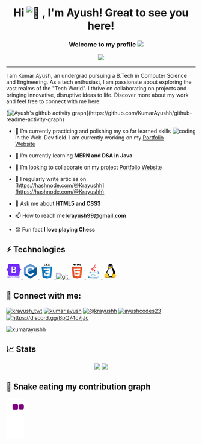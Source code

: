 <h1 align="center">Hi <picture>
  <source srcset="https://fonts.gstatic.com/s/e/notoemoji/latest/1f44b/512.webp" type="image/webp">
  <img src="https://fonts.gstatic.com/s/e/notoemoji/latest/1f44b/512.gif" alt="👋" width="32" height="32">
</picture>, I'm Ayush! Great to see you here!</h1>
<h3 align="center">
  &nbsp;&nbsp;&nbsp;&nbsp;&nbsp;&nbsp;&nbsp;Welcome to my profile
  <img src="https://media.giphy.com/media/hvRJCLFzcasrR4ia7z/giphy.gif" width="28">
</h3>

<!-- Typing SVG by DenverCoder1 - https://github.com/DenverCoder1/readme-typing-svg -->
<p align="center">
<!--   <a href="https://github.com/DenverCoder1/readme-typing-svg"> -->
    <img src="https://readme-typing-svg.herokuapp.com?color=E22FE4&width=380&height=45&lines=Open-Source+Enthusiast;Always+Learning+New+Things;Empowering+Others;Nice+To+Meet+You+...&center=true"></a>

</p>
<hr>

<p>I am Kumar Ayush, an undergrad pursuing a B.Tech in Computer Science and Engineering. As a tech enthusiast, I am passionate about exploring the vast realms of the "Tech World". I thrive on collaborating on projects and bringing innovative, disruptive ideas to life. Discover more about my work and feel free to connect with me here:</p>

[![Ayush's github activity graph](https://github-readme-activity-graph.vercel.app/graph?username=KumarAyushh&bg_color=0f2d3d&color=1cadfb&line=1cadfb&point=1cadfb&area=true&hide_border=true")](https://github.com/KumarAyushh/github-readme-activity-graph)

<img align="right" alt="coding" src="https://user-images.githubusercontent.com/74038190/212741999-016fddbd-617a-4448-8042-0ecf907aea25.gif" height="350px">


- 🔭 I’m currently practicing and polishing my so far learned skills in the Web-Dev field. I am currently working on my [Portfolio Website](https://kumarayushh.github.io/PortfolioSite/ "Portfolio Website")

- 🌱 I’m currently learning **MERN and DSA in Java**

- 👯 I’m looking to collaborate on my project [Portfolio Website](https://kumarayushh.github.io/PortfolioSite/)

- 📝 I regularly write articles on [https://hashnode.com/@Krayushh](https://hashnode.com/@Krayushh)

- 💬 Ask me about **HTML5 and CSS3**

- 📫 How to reach me **krayush99@gmail.com**

- 😎 Fun fact **I love playing Chess**



## ⚡ Technologies
<p align="left"> <a href="https://getbootstrap.com" target="_blank" rel="noreferrer"> <img src="https://raw.githubusercontent.com/devicons/devicon/master/icons/bootstrap/bootstrap-plain-wordmark.svg" alt="bootstrap" width="40" height="40"/> </a> <a href="https://www.cprogramming.com/" target="_blank" rel="noreferrer"> <img src="https://raw.githubusercontent.com/devicons/devicon/master/icons/c/c-original.svg" alt="c" width="40" height="40"/> </a> <a href="https://www.w3schools.com/css/" target="_blank" rel="noreferrer"> <img src="https://raw.githubusercontent.com/devicons/devicon/master/icons/css3/css3-original-wordmark.svg" alt="css3" width="40" height="40"/> </a> <a href="https://git-scm.com/" target="_blank" rel="noreferrer"> <img src="https://www.vectorlogo.zone/logos/git-scm/git-scm-icon.svg" alt="git" width="40" height="40"/> </a> <a href="https://www.w3.org/html/" target="_blank" rel="noreferrer"> <img src="https://raw.githubusercontent.com/devicons/devicon/master/icons/html5/html5-original-wordmark.svg" alt="html5" width="40" height="40"/> </a> <a href="https://www.java.com" target="_blank" rel="noreferrer"> <img src="https://raw.githubusercontent.com/devicons/devicon/master/icons/java/java-original.svg" alt="java" width="40" height="40"/> </a> <a href="https://www.linux.org/" target="_blank" rel="noreferrer"> <img src="https://raw.githubusercontent.com/devicons/devicon/master/icons/linux/linux-original.svg" alt="linux" width="40" height="40"/> </a> </p>
<h2> 🔗  Connect with me:</h2>
<p align="left">
<a href="https://twitter.com/krayush_twt" target="blank"><img align="center" src="https://raw.githubusercontent.com/rahuldkjain/github-profile-readme-generator/master/src/images/icons/Social/twitter.svg" alt="krayush_twt" height="30" width="40" /></a>
<a href="https://www.linkedin.com/in/kumar-ayush-081976211" target="blank"><img align="center" src="https://raw.githubusercontent.com/rahuldkjain/github-profile-readme-generator/master/src/images/icons/Social/linked-in-alt.svg" alt="kumar ayush" height="30" width="40" /></a>
<a href="https://hashnode.com/@krayushh" target="blank"><img align="center" src="https://raw.githubusercontent.com/rahuldkjain/github-profile-readme-generator/master/src/images/icons/Social/hashnode.svg" alt="@krayushh" height="30" width="40" /></a>
<a href="https://www.leetcode.com/ayushcodes23" target="blank"><img align="center" src="https://raw.githubusercontent.com/rahuldkjain/github-profile-readme-generator/master/src/images/icons/Social/leet-code.svg" alt="ayushcodes23" height="30" width="40" /></a>
<a href="https://discord.gg/https://discord.gg/BpQ74c7jJc" target="blank"><img align="center" src="https://raw.githubusercontent.com/rahuldkjain/github-profile-readme-generator/master/src/images/icons/Social/discord.svg" alt="https://discord.gg/BpQ74c7jJc" height="30" width="40" /></a>
</p>
<p align="left"> <img src="https://komarev.com/ghpvc/?username=kumarayushh&label=Profile%20views&color=0e75b6&style=flat" alt="kumarayushh" /> </p>


## 📈 Stats
<p align="center">
	
  <img width="48%" src="https://github-readme-stats.vercel.app/api?username=kumarayushh&show_icons=true&theme=tokyonight" />
  <img width="48%" src="https://github-readme-streak-stats.herokuapp.com/?user=kumarayushh&theme=tokyonight" />
</p>

## 🐍 Snake eating my contribution graph
![snake gif](https://github.com/KumarAyushh/KumarAyushh/blob/output/github-contribution-grid-snake.gif)
